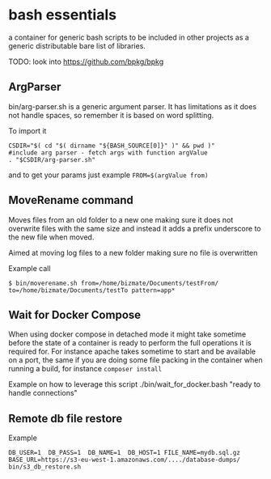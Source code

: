 # bash essentials
a container for generic bash scripts to be included in other projects
as a generic distributable bare list of libraries.  

TODO: look into https://github.com/bpkg/bpkg

## ArgParser
bin/arg-parser.sh is a generic argument parser. It has limitations as
it does not handle spaces, so remember it is based on word splitting.

To import it

```
CSDIR="$( cd "$( dirname "${BASH_SOURCE[0]}" )" && pwd )"
#include arg parser - fetch args with function argValue
. "$CSDIR/arg-parser.sh"
```

and to get your params just example
`FROM=$(argValue from)`

## MoveRename command

Moves files from an old folder to a new one making sure it does not
overwrite files with the same size and instead it adds a prefix 
underscore to the new file when moved.

Aimed at moving log files to a new folder making sure no file is 
overwritten

Example call

```
$ bin/moverename.sh from=/home/bizmate/Documents/testFrom/ to=/home/bizmate/Documents/testTo pattern=app*
```

## Wait for Docker Compose

When using docker compose in detached mode it might take sometime before 
the state of a container is ready to perform the full operations it is 
required for. For instance apache takes sometime to start and be
available on a port, the same if you are doing some file packing in the
container when running a build, for instance `composer install`

Example on how to leverage this script
./bin/wait_for_docker.bash "ready to handle connections"

## Remote db file restore

Example 
```
DB_USER=1  DB_PASS=1  DB_NAME=1  DB_HOST=1 FILE_NAME=mydb.sql.gz BASE_URL=https://s3-eu-west-1.amazonaws.com/..../database-dumps/ bin/s3_db_restore.sh
```